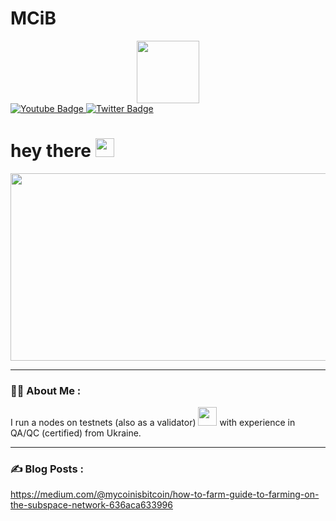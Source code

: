 # MCiB

<div id="header" align="center">
  <img src="https://media.giphy.com/media/M9gbBd9nbDrOTu1Mqx/giphy.gif" width="100"/>
</div>

<div id="badges">
  </a>
  <a href="https://www.youtube.com/channel/UC1nBGsIHwZ2abc3zOKyKyOA/featured">
    <img src="https://img.shields.io/badge/YouTube-red?style=for-the-badge&logo=youtube&logoColor=white" alt="Youtube Badge"/>
  </a>
  <a href="https://twitter.com/KirillKilin">
    <img src="https://img.shields.io/badge/Twitter-blue?style=for-the-badge&logo=twitter&logoColor=white" alt="Twitter Badge"/>
  </a>
</div>


<img src="https://komarev.com/ghpvc/?username=KyryloKilin&style=flat-square&color=blue" alt=""/>

<h1>
  hey there
  <img src="https://media.giphy.com/media/hvRJCLFzcasrR4ia7z/giphy.gif" width="30px"/>
</h1>

<div align="center">
  <img src="https://media.giphy.com/media/dWesBcTLavkZuG35MI/giphy.gif" width="600" height="300"/>
</div>

---
### :man_technologist: About Me :
I run a nodes on testnets (also as a validator) <img src="https://media.giphy.com/media/WUlplcMpOCEmTGBtBW/giphy.gif" width="30"> with experience in QA/QC (certified) from Ukraine.

---

### :writing_hand: Blog Posts :
https://medium.com/@mycoinisbitcoin/how-to-farm-guide-to-farming-on-the-subspace-network-636aca633996



